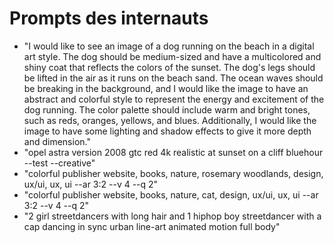 Prompts des internauts
==========================

- "I would like to see an image of a dog running on the beach in a digital art style. The dog should be medium-sized and have a multicolored and shiny coat that reflects the colors of the sunset. The dog's legs should be lifted in the air as it runs on the beach sand. The ocean waves should be breaking in the background, and I would like the image to have an abstract and colorful style to represent the energy and excitement of the dog running. The color palette should include warm and bright tones, such as reds, oranges, yellows, and blues. Additionally, I would like the image to have some lighting and shadow effects to give it more depth and dimension."
- "opel astra version 2008 gtc red 4k realistic at sunset on a cliff bluehour --test --creative"
- "colorful publisher website, books, nature, rosemary woodlands, design, ux/ui, ux, ui --ar 3:2 --v 4 --q 2"
- "colorful publisher website, books, nature, cat, design, ux/ui, ux, ui --ar 3:2 --v 4 --q 2"
- "2 girl streetdancers with long hair and 1 hiphop boy streetdancer with a cap dancing in sync urban line-art animated motion full body"
